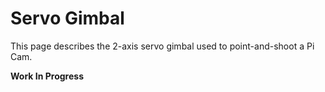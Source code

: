 # Servo Gimbal

This page describes the 2-axis servo gimbal used to point-and-shoot a Pi Cam.

__Work In Progress__
